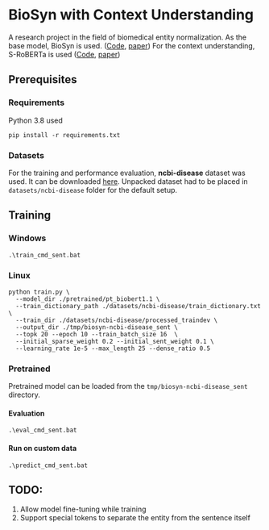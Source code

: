 # BioSyn with Context Understanding

A research project in the field of biomedical entity normalization.
As the base model, BioSyn is used. ([Code](https://github.com/dmis-lab/BioSyn), [paper](https://arxiv.org/abs/2005.00239))
For the context understanding, S-RoBERTa is used ([Code](https://github.com/UKPLab/sentence-transformers), [paper](https://arxiv.org/abs/1908.10084))

## Prerequisites

### Requirements
Python 3.8 used

```
pip install -r requirements.txt
```

### Datasets

For the training and performance evaluation, **ncbi-disease** dataset was used. It can be downloaded [here](https://drive.google.com/open?id=1nqTQba0IcJiXUal7fx3s-KUFRCfMPpaj).
Unpacked dataset had to be placed in `datasets/ncbi-disease` folder for the default setup.

## Training

### Windows

```
.\train_cmd_sent.bat
```

### Linux
```
python train.py \
  --model_dir ./pretrained/pt_biobert1.1 \
  --train_dictionary_path ./datasets/ncbi-disease/train_dictionary.txt \
  --train_dir ./datasets/ncbi-disease/processed_traindev \
  --output_dir ./tmp/biosyn-ncbi-disease_sent \
  --topk 20 --epoch 10 --train_batch_size 16  \
  --initial_sparse_weight 0.2 --initial_sent_weight 0.1 \
  --learning_rate 1e-5 --max_length 25 --dense_ratio 0.5
```

### Pretrained

Pretrained model can be loaded from the `tmp/biosyn-ncbi-disease_sent` directory.

#### Evaluation

```
.\eval_cmd_sent.bat
```

#### Run on custom data

```
.\predict_cmd_sent.bat
```

## TODO:

1. Allow model fine-tuning while training
2. Support special tokens to separate the entity from the sentence itself
